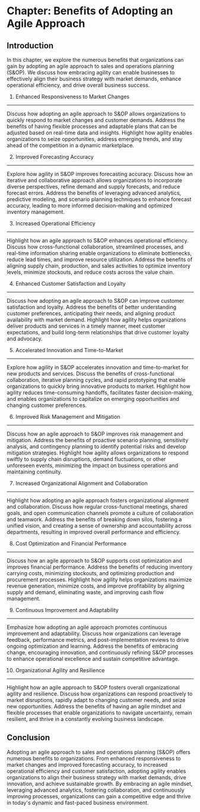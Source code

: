 Chapter: Benefits of Adopting an Agile Approach
===============================================

Introduction
------------

In this chapter, we explore the numerous benefits that organizations can gain by adopting an agile approach to sales and operations planning (S\&OP). We discuss how embracing agility can enable businesses to effectively align their business strategy with market demands, enhance operational efficiency, and drive overall business success.

1. Enhanced Responsiveness to Market Changes
--------------------------------------------

Discuss how adopting an agile approach to S\&OP allows organizations to quickly respond to market changes and customer demands. Address the benefits of having flexible processes and adaptable plans that can be adjusted based on real-time data and insights. Highlight how agility enables organizations to seize opportunities, address emerging trends, and stay ahead of the competition in a dynamic marketplace.

2. Improved Forecasting Accuracy
--------------------------------

Explore how agility in S\&OP improves forecasting accuracy. Discuss how an iterative and collaborative approach allows organizations to incorporate diverse perspectives, refine demand and supply forecasts, and reduce forecast errors. Address the benefits of leveraging advanced analytics, predictive modeling, and scenario planning techniques to enhance forecast accuracy, leading to more informed decision-making and optimized inventory management.

3. Increased Operational Efficiency
-----------------------------------

Highlight how an agile approach to S\&OP enhances operational efficiency. Discuss how cross-functional collaboration, streamlined processes, and real-time information sharing enable organizations to eliminate bottlenecks, reduce lead times, and improve resource utilization. Address the benefits of aligning supply chain, production, and sales activities to optimize inventory levels, minimize stockouts, and reduce costs across the value chain.

4. Enhanced Customer Satisfaction and Loyalty
---------------------------------------------

Discuss how adopting an agile approach to S\&OP can improve customer satisfaction and loyalty. Address the benefits of better understanding customer preferences, anticipating their needs, and aligning product availability with market demand. Highlight how agility helps organizations deliver products and services in a timely manner, meet customer expectations, and build long-term relationships that drive customer loyalty and advocacy.

5. Accelerated Innovation and Time-to-Market
--------------------------------------------

Explore how agility in S\&OP accelerates innovation and time-to-market for new products and services. Discuss the benefits of cross-functional collaboration, iterative planning cycles, and rapid prototyping that enable organizations to quickly bring innovative products to market. Highlight how agility reduces time-consuming handoffs, facilitates faster decision-making, and enables organizations to capitalize on emerging opportunities and changing customer preferences.

6. Improved Risk Management and Mitigation
------------------------------------------

Discuss how an agile approach to S\&OP improves risk management and mitigation. Address the benefits of proactive scenario planning, sensitivity analysis, and contingency planning to identify potential risks and develop mitigation strategies. Highlight how agility allows organizations to respond swiftly to supply chain disruptions, demand fluctuations, or other unforeseen events, minimizing the impact on business operations and maintaining continuity.

7. Increased Organizational Alignment and Collaboration
-------------------------------------------------------

Highlight how adopting an agile approach fosters organizational alignment and collaboration. Discuss how regular cross-functional meetings, shared goals, and open communication channels promote a culture of collaboration and teamwork. Address the benefits of breaking down silos, fostering a unified vision, and creating a sense of ownership and accountability across departments, resulting in improved overall performance and efficiency.

8. Cost Optimization and Financial Performance
----------------------------------------------

Discuss how an agile approach to S\&OP supports cost optimization and improves financial performance. Address the benefits of reducing inventory carrying costs, minimizing stockouts, and optimizing production and procurement processes. Highlight how agility helps organizations maximize revenue generation, minimize costs, and improve profitability by aligning supply and demand, eliminating waste, and improving cash flow management.

9. Continuous Improvement and Adaptability
------------------------------------------

Emphasize how adopting an agile approach promotes continuous improvement and adaptability. Discuss how organizations can leverage feedback, performance metrics, and post-implementation reviews to drive ongoing optimization and learning. Address the benefits of embracing change, encouraging innovation, and continuously refining S\&OP processes to enhance operational excellence and sustain competitive advantage.

10. Organizational Agility and Resilience
-----------------------------------------

Highlight how an agile approach to S\&OP fosters overall organizational agility and resilience. Discuss how organizations can respond proactively to market disruptions, rapidly adapt to changing customer needs, and seize new opportunities. Address the benefits of having an agile mindset and flexible processes that enable organizations to navigate uncertainty, remain resilient, and thrive in a constantly evolving business landscape.

Conclusion
----------

Adopting an agile approach to sales and operations planning (S\&OP) offers numerous benefits to organizations. From enhanced responsiveness to market changes and improved forecasting accuracy, to increased operational efficiency and customer satisfaction, adopting agility enables organizations to align their business strategy with market demands, drive innovation, and achieve sustainable growth. By embracing an agile mindset, leveraging advanced analytics, fostering collaboration, and continuously improving processes, organizations can gain a competitive edge and thrive in today's dynamic and fast-paced business environment.

